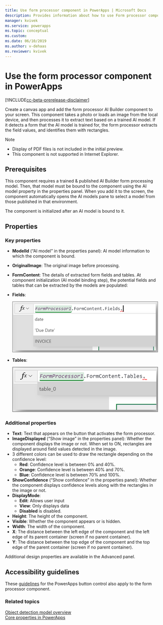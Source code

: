 ```yaml
---
title: Use form processor component in PowerApps | Microsoft Docs
description: Provides information about how to use Form processor component in PowerApps
manager: kvivek
ms.service: powerapps
ms.topic: conceptual
ms.custom: 
ms.date: 06/10/2019
ms.author: v-dehaas
ms.reviewer: kvivek
---
```


# Use the form processor component in PowerApps

[!INCLUDE[cc-beta-prerelease-disclaimer](./includes/cc-beta-prerelease-disclaimer.md)]

Create a canvas app and add the form processor AI Builder component to your screen. This component takes a photo or loads an image from the local device, and then processes it to extract text based on a trained AI model. If it detects a form that the AI model is trained for, the form processor extracts the field values, and identifies them with rectangles.

 >[!NOTE] 
 > - Display of PDF files is not included in the initial preview.
 > - This component is not supported in Internet Explorer.

## Prerequisites
This component requires a trained & published AI Builder form processing model. Then, that model must be bound to the component using the AI model property in the properties panel.
When you add it to the screen, the component automatically opens the AI models pane to select a model from those published in that environment. 

The component is initialized after an AI model is bound to it.

## Properties
### Key properties
 - **ModelId** (“AI model” in the properties panel): AI model information to which the component is bound.
 - **OriginalImage**: The original image before processing.
 - **FormContent**: The details of extracted form fields and tables. At component initialization (AI model binding step), the potential fields and tables that can be extracted by the models are populated:
 - **Fields**:

    ![Form fields screen](media/form-fields.png "Form fields screen")
 - **Tables**:

    ![Form tables screen](media/form-tables.png "Form tables screen") 

### Additional properties
 - **Text**: Text that appears on the button that activates the form processor.
 - **ImageDisplayed** (“Show image” in the properties panel): Whether the component displays the image or not. When set to ON, rectangles are displayed around field values detected in the image.
 - 3 different colors can be used to draw the rectangle depending on the confidence level:
     - **Red**: Confidence level is between 0% and 40%.
     - **Orange**: Confidence level is between 40% and 70%.
     - **Blue**: Confidence level is between 70% and 100%.
 - **ShowConfidence** (“Show confidence” in the properties panel): Whether the component displays confidence levels along with the rectangles in the image or not.
 - **DisplayMode**:
     - **Edit**: Allows user input
     - **View**: Only displays data 
     - **Disabled** is disabled.
 - **Height**: The height of the component.
 - **Visible**: Whether the component appears or is hidden.
 - **Width**: The width of the component.
 - **X**: The distance between the left edge of the component and the left edge of its parent container (screen if no parent container).
 - **Y**: The distance between the top edge of the component and the top edge of the parent container (screen if no parent container).

Additional design properties are available in the Advanced panel.

## Accessibility guidelines
These [guidelines](/powerapps/maker/canvas-apps/controls/control-button) for the PowerApps button control also apply to the form processor component.

### Related topics

[Object detection model overview](object-detection-overview.md)<br/>
[Core properties in PowerApps](/powerapps/maker/canvas-apps/controls/properties-core)
